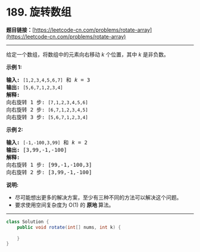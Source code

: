 # 189. 旋转数组

**题目链接：**[https://leetcode-cn.com/problems/rotate-array](https://leetcode-cn.com/problems/rotate-array)

---

<div class="content__1Y2H">
 <div class="notranslate">
  <p>给定一个数组，将数组中的元素向右移动&nbsp;<em>k&nbsp;</em>个位置，其中&nbsp;<em>k&nbsp;</em>是非负数。</p> 
  <p><strong>示例 1:</strong></p> 
  <pre class="language-text"><strong>输入:</strong> <code>[1,2,3,4,5,6,7]</code> 和 <em>k</em> = 3
<strong>输出:</strong> <code>[5,6,7,1,2,3,4]</code>
<strong>解释:</strong>
向右旋转 1 步: <code>[7,1,2,3,4,5,6]</code>
向右旋转 2 步: <code>[6,7,1,2,3,4,5]
</code>向右旋转 3 步: <code>[5,6,7,1,2,3,4]</code>
</pre> 
  <p><strong>示例&nbsp;2:</strong></p> 
  <pre class="language-text"><strong>输入:</strong> <code>[-1,-100,3,99]</code> 和 <em>k</em> = 2
<strong>输出:</strong> [3,99,-1,-100]
<strong>解释:</strong> 
向右旋转 1 步: [99,-1,-100,3]
向右旋转 2 步: [3,99,-1,-100]</pre> 
  <p><strong>说明:</strong></p> 
  <ul> 
   <li>尽可能想出更多的解决方案，至少有三种不同的方法可以解决这个问题。</li> 
   <li>要求使用空间复杂度为&nbsp;O(1) 的&nbsp;<strong>原地&nbsp;</strong>算法。</li> 
  </ul> 
 </div>
</div>

---

```java
class Solution {
    public void rotate(int[] nums, int k) {
        
    }
}
```